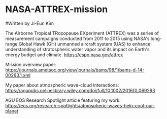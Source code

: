 # NASA-ATTREX-mission
#Written by Ji-Eun Kim

The Airborne Tropical TRopopause EXperiment (ATTREX) was a series of measurement campaigns 
conducted from 2011 to 2015 using NASA's long-range Global Hawk (GH) unmanned aircraft system (UAS) 
to enhance understanding of stratospheric water vapor and its impact on Earth's energy budget and climate.
https://espo.nasa.gov/attrex


Mission overview paper: https://journals.ametsoc.org/view/journals/bams/98/1/bams-d-14-00263.1.xml

My paper about atmospheric wave-cloud interactions: https://agupubs.onlinelibrary.wiley.com/doi/full/10.1002/2016GL069293

AGU EOS Research Spotlight article featuring my work: https://eos.org/research-spotlights/atmospheric-waves-help-cool-our-planet
